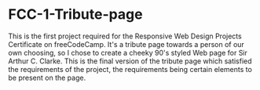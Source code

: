 # FCC-1-Tribute-page

This is the first project required for the Responsive Web Design Projects Certificate on freeCodeCamp. It's a tribute page towards a person of our own choosing, so I chose to create a cheeky 90's styled Web page for Sir Arthur C. Clarke. This is the final version of the tribute page which satisfied the requirements of the project, the requirements being certain elements to be present on the page. 

